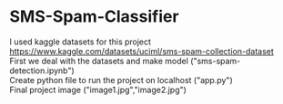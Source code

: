 # SMS-Spam-Classifier
I used kaggle datasets for this project https://www.kaggle.com/datasets/uciml/sms-spam-collection-dataset <br/>
First we deal with the datasets and make model ("sms-spam-detection.ipynb") <br/>
Create python file to run the project on localhost ("app.py") <br/>
Final project image ("image1.jpg","image2.jpg") <br/>
